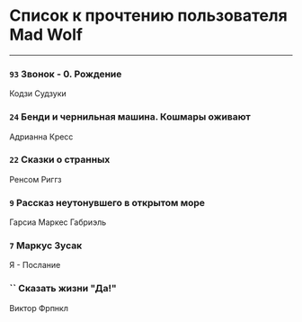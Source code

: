# Список к прочтению пользователя Mad Wolf
---

### `93` Звонок - 0. Рождение
Кодзи Судзуки

### `24` Бенди и чернильная машина. Кошмары оживают
Адрианна Кресс

### `22` Сказки о странных
Ренсом Риггз

### `9` Рассказ неутонувшего в открытом море
Гарсиа Маркес Габриэль

### `7` Маркус Зусак
Я - Послание

### `` Сказать жизни "Да!"
Виктор Фрпнкл

